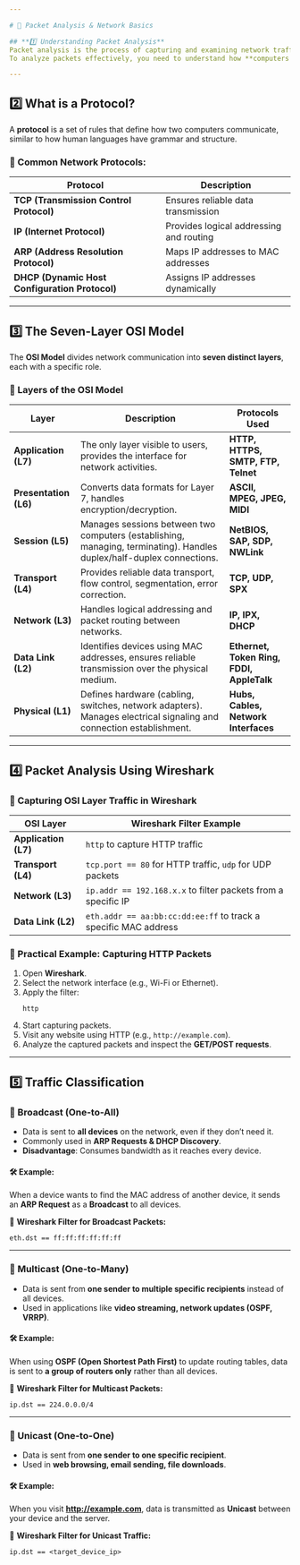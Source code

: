 ```yaml
---

# 📌 Packet Analysis & Network Basics  

## **1️⃣ Understanding Packet Analysis**  
Packet analysis is the process of capturing and examining network traffic to understand how data flows, troubleshoot issues, or detect security threats.  
To analyze packets effectively, you need to understand how **computers communicate** and how **network protocols** function.  

---
```


## **2️⃣ What is a Protocol?**  
A **protocol** is a set of rules that define how two computers communicate, similar to how human languages have grammar and structure.  

### **🔹 Common Network Protocols:**  
| Protocol | Description |
|----------|------------|
| **TCP (Transmission Control Protocol)** | Ensures reliable data transmission |
| **IP (Internet Protocol)** | Provides logical addressing and routing |
| **ARP (Address Resolution Protocol)** | Maps IP addresses to MAC addresses |
| **DHCP (Dynamic Host Configuration Protocol)** | Assigns IP addresses dynamically |

---

## **3️⃣ The Seven-Layer OSI Model**  
The **OSI Model** divides network communication into **seven distinct layers**, each with a specific role.  

### **📌 Layers of the OSI Model**  
| Layer | Description | Protocols Used |
|--------|------------|----------------|
| **Application (L7)** | The only layer visible to users, provides the interface for network activities. | **HTTP, HTTPS, SMTP, FTP, Telnet** |
| **Presentation (L6)** | Converts data formats for Layer 7, handles encryption/decryption. | **ASCII, MPEG, JPEG, MIDI** |
| **Session (L5)** | Manages sessions between two computers (establishing, managing, terminating). Handles duplex/half-duplex connections. | **NetBIOS, SAP, SDP, NWLink** |
| **Transport (L4)** | Provides reliable data transport, flow control, segmentation, error correction. | **TCP, UDP, SPX** |
| **Network (L3)** | Handles logical addressing and packet routing between networks. | **IP, IPX, DHCP** |
| **Data Link (L2)** | Identifies devices using MAC addresses, ensures reliable transmission over the physical medium. | **Ethernet, Token Ring, FDDI, AppleTalk** |
| **Physical (L1)** | Defines hardware (cabling, switches, network adapters). Manages electrical signaling and connection establishment. | **Hubs, Cables, Network Interfaces** |

---

## **4️⃣ Packet Analysis Using Wireshark**
### **📌 Capturing OSI Layer Traffic in Wireshark**  
| OSI Layer | Wireshark Filter Example |
|-----------|--------------------------|
| **Application (L7)** | `http` to capture HTTP traffic |
| **Transport (L4)** | `tcp.port == 80` for HTTP traffic, `udp` for UDP packets |
| **Network (L3)** | `ip.addr == 192.168.x.x` to filter packets from a specific IP |
| **Data Link (L2)** | `eth.addr == aa:bb:cc:dd:ee:ff` to track a specific MAC address |

### **🔹 Practical Example: Capturing HTTP Packets**
1. Open **Wireshark**.  
2. Select the network interface (e.g., Wi-Fi or Ethernet).  
3. Apply the filter:  
   ```plaintext
   http
   ```
4. Start capturing packets.  
5. Visit any website using HTTP (e.g., `http://example.com`).  
6. Analyze the captured packets and inspect the **GET/POST requests**.  

---

## **5️⃣ Traffic Classification**
### **📌 Broadcast (One-to-All)**
- Data is sent to **all devices** on the network, even if they don’t need it.  
- Commonly used in **ARP Requests & DHCP Discovery**.  
- **Disadvantage**: Consumes bandwidth as it reaches every device.  

#### **🛠 Example:**  
When a device wants to find the MAC address of another device, it sends an **ARP Request** as a **Broadcast** to all devices.  

🔹 **Wireshark Filter for Broadcast Packets:**  
```plaintext
eth.dst == ff:ff:ff:ff:ff:ff
```

---

### **📌 Multicast (One-to-Many)**
- Data is sent from **one sender to multiple specific recipients** instead of all devices.  
- Used in applications like **video streaming, network updates (OSPF, VRRP)**.  

#### **🛠 Example:**  
When using **OSPF (Open Shortest Path First)** to update routing tables, data is sent to **a group of routers only** rather than all devices.  

🔹 **Wireshark Filter for Multicast Packets:**  
```plaintext
ip.dst == 224.0.0.0/4
```

---

### **📌 Unicast (One-to-One)**
- Data is sent from **one sender to one specific recipient**.  
- Used in **web browsing, email sending, file downloads**.  

#### **🛠 Example:**  
When you visit **http://example.com**, data is transmitted as **Unicast** between your device and the server.  

🔹 **Wireshark Filter for Unicast Traffic:**  
```plaintext
ip.dst == <target_device_ip>
```

